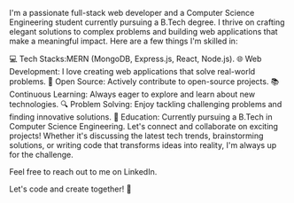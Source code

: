 I'm a passionate full-stack web developer and a Computer Science Engineering student currently pursuing a B.Tech degree. I thrive on crafting elegant solutions to complex problems and building web applications that make a meaningful impact. Here are a few things I'm skilled in:

💻 Tech Stacks:MERN (MongoDB, Express.js, React, Node.js).
🌐 Web Development: I love creating web applications that solve real-world problems.
🚀 Open Source: Actively contribute to open-source projects.
📚 Continuous Learning: Always eager to explore and learn about new technologies.
🔍 Problem Solving: Enjoy tackling challenging problems and finding innovative solutions.
🌱 Education: Currently pursuing a B.Tech in Computer Science Engineering.
Let's connect and collaborate on exciting projects! Whether it's discussing the latest tech trends, brainstorming solutions, or writing code that transforms ideas into reality, I'm always up for the challenge.

Feel free to reach out to me on LinkedIn.

Let's code and create together! 🚀
